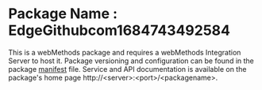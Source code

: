 # Package Name : EdgeGithubcom1684743492584
This is a webMethods package and requires a webMethods Integration Server to host it. Package versioning and configuration can be found in the package [manifest](./EdgeGithubcom1684743492584/manifest.v3) file. Service and API documentation is available on the package's home page http://&lt;server&gt;:&lt;port&gt;/&lt;packagename>.